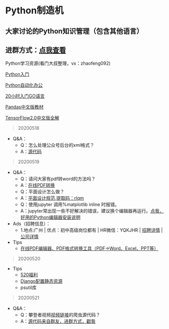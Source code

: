 Python制造机
==


大家讨论的Python知识管理（包含其他语言）
--
进群方式：[点我查看](https://mp.weixin.qq.com/s/6y0lVqn4WNFWmAHzQLRW5A)
--

Python学习资源(看门大叔整理，vx：zhaofeng092)

[Python入门](http://t.cn/A6AA7ZnS)

[Python自动化办公](http://t.cn/A6wsEj1R)

[20小时入门GO语言](https://mp.weixin.qq.com/s/2mQFbrPZMQJKrY2eLjOoqQ)

[Pandas中文版教材](https://mp.weixin.qq.com/s/2XS2sLFFG3INEHj9uy2WZQ)

[TensorFlow2.0中文版全解](https://mp.weixin.qq.com/s/rKfWYyJHdhCMtKU_HrlMmg)



> 20200518
- Q&A：
    - Q：怎么处理公众号后台的xml格式？
    - A：[源代码](https://mp.weixin.qq.com/s/xAxcJJivyGdmqiNT-AvWFw)
    
> 20200519
- Q&A：
    - Q：请问大家有pdf转word的方法吗？
    - A：[在线PDF转换](https://mp.weixin.qq.com/s/v1-utNxjncj3s3a_h2ZxNQ)
    - Q：平面设计怎么做？
    - A：[平面设计规范,提取码：rlqm](https://pan.baidu.com/s/1fN7oimiYAYT-tqpxrRv9bg)
    - Q：使用jupyter 调用%matplotlib inline  时报错。
    - A：jupyter常出现一些不好解决的错误，建议换个编辑器再运行。[点我，好用的Python编辑器安装说明](https://mp.weixin.qq.com/s/Tl6cmhA31ePDKrzcicEkuw)
- Ads（招聘信息）：
    - 1.地点:广州 | 优点：初中高级岗位都有 | HR微信：YQKJHR | [招聘详情](https://www.lagou.com/gongsi/475744.html) | [公司详情](http://www.yueqiangz.com/)
- Tips
    - [在线PDF编辑器、PDF格式转换工具（PDF→Word、Excel、PPT等）](https://mp.weixin.qq.com/s/v1-utNxjncj3s3a_h2ZxNQ)

> 20200520
- Tips
    - [520福利](https://mp.weixin.qq.com/s/AfovYQ5eIWdoZzhcStmrDw)
    - [Django配置静态资源](http://t.cn/A62wwlh3)
    - psutil库
    
> 20200521
- Q&A：
    - Q：攀登者视频[视频链接](https://www.bilibili.com/video/BV15E411P7ey?p=2)的爬虫源代码？
    - A：[源代码](http://t.cn/A622qYVl)[来自群友，进群方式，戳我](https://mp.weixin.qq.com/s/6y0lVqn4WNFWmAHzQLRW5A)
